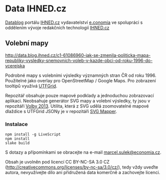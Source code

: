 # Data IHNED.cz

[Datablog](http://ihned.cz/data/) portálu [IHNED.cz](http://ihned.cz/) vydavatelství [e.conomia](http://economia.ihned.cz/)
ve spolupráci s oddělením vývoje redakčních technologií [IHNED.cz](http://ihned.cz/)

## Volební mapy

http://data.blog.ihned.cz/c1-61086960-jak-se-zmenila-politicka-mapa-republiky-vysledky-snemovnich-voleb-v-kazde-obci-od-roku-1996-do-vcerejska

Podrobné mapy s volebními výsledky významných stran ČR od roku 1996. Použitelné jako overlay pro OpenStreetMap / Google Maps. Pro zobrazení tooltipů využívá [UTFGrid](https://www.mapbox.com/developers/utfgrid/).

Repozitář obsahuje pouze mapové podklady a jednoduchou zobrazovací aplikaci. Neobsahuje generátor SVG mapy a volební výsledky, ty jsou v repozitáři [Volby 2013](https://github.com/economia/volby-2013). Utilita, která z SVG udělá zoomovatelné mapové dlaždice s UTFGrid JSONy je v repozitáři [SVG Mapper](https://github.com/economia/svg-mapper).

### Instalace

    npm install -g LiveScript
    npm install
    slake build

S dotazy a přípomínkami se obracejte na e-mail marcel.sulek@economia.cz.

Obsah je uvolněn pod licencí CC BY-NC-SA 3.0 CZ (http://creativecommons.org/licenses/by-nc-sa/3.0/cz/), tedy vždy uveďte autora, nevyužívejte dílo ani přidružená data komerčně a zachovejte licenci.
